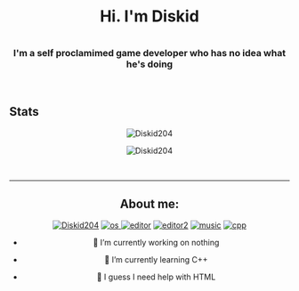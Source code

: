 <h1 align ="center"> Hi. I'm Diskid<h1>
<h3 align="center">  I'm a self proclamimed game developer who has no idea what he's doing </h3>
<br>
<div align="center">
<h2 align="left">Stats</h2>
<p><img src="https://github-readme-stats.vercel.app/api/?username=Diskid204&theme=tokyonight&hide_border=true&hide_title=true&count_private=true" alt="Diskid204" /></p>
<p><img src="https://github-readme-streak-stats.herokuapp.com/?user=Diskid204&theme=tokyonight" alt="Diskid204" /></p><br>
<hr>
  
  
<h2>About me:</h2>
<p align="left"> 
  
  
<a href="./"><img src="https://komarev.com/ghpvc/?username=Diskid204&label=Profile Visitors&color=001eff&style=flat" alt="Diskid204" /></a>
<a href="https://google.com/search?q=linux"><img src="https://img.shields.io/badge/OS-windows-lightgrey/?logo=windows" alt="os">
<a href="https://repl.it"><img src="https://img.shields.io/badge/Editor-replit-blue/?logo=replit&logoColor=darkgrey&color=darkgrey" alt="editor"></a>
<a href="https://google.com/search?q=nerd+emoji"><img src="https://img.shields.io/badge/Editor-Visual%20Studio-blue/?logo=visualstudio&color=purple" alt="editor2"></a>
<a href="https://www.youtube.com/watch?v=MdabXlguFpA&t=0s"><img src="https://img.shields.io/badge/Music%20on-YouTube-blue/?logo=youtube&logoColor=warning&color=red" alt="music"></a>
<a href="https://google.com/search?q=Bjarne+Stroustrup"><img src="https://img.shields.io/badge/Knows-C++-blue/?logo=C%2B%2b&logoColor=warning&color=blue" alt="cpp"></a>

- 🔭 I’m currently working on nothing
  
- 🌱 I’m currently learning C++
 
- 🤔 I guess I need help with HTML
 


<!--
**Diskid204/Diskid204** is a ✨ _special_ ✨ repository because its `README.md` (this file) appears on your GitHub profile.

Here are some ideas to get you started:

- 🔭 I’m currently working on ...
- 🌱 I’m currently learning ...
- 👯 I’m looking to collaborate on ...
- 🤔 I’m looking for help with ...
- 💬 Ask me about ...
- 📫 How to reach me: ...
- 😄 Pronouns: ...
- ⚡ Fun fact: ...
-->
